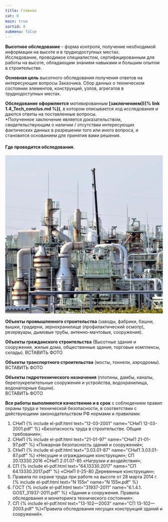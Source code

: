 ```yaml
---
title: Главная
cat: 0
main: true
sortid: 0
submenu: false
---
```


**Высотное обследование** – форма контроля, получение необходимой информации на высоте и в труднодоступных местах.    
Исследование, проводимое специалистом, сертифицированным для работы на высоте, обладающим знанием навыками и большим опытом в строительстве.

**Основная цель** высотного обследования получения ответов на интересующие вопросы Заказчика. Сбор данных о техническом состоянии элементов, конструкций, узлов, агрегатов в труднодоступных местах.

**Обследование оформляется** мотивированным __[заключением]({% link 1.4_Tech_conclus.md %})__, в котором описывается ход исследования и даются ответы на поставленные вопросы.   
*Полученное заключение является доказательством, свидетельствующим о наличии / отсутствии интересующих фактических данных в разрешении того или иного вопроса, и становится основанием для принятия вами решения.

#### Где проводится обследования.

![](/img/0/0.1.1.jpg)

  
**Объекты промышленного строительства** (заводы, фабрики, башни, вышки, градирни, зернохранилище (профилактический осмотр), резервуары, дымовые трубы, антенно-мачтовые, сооружения).

**Объекты гражданского строительства** (Высотные здания и сооружения, жилые дома, общественные здания, торговые комплексы, склады).
ВСТАВИТЬ ФОТО 

**Объекты транспортного строительства** (мосты, тоннели, аэродромы).    
ВСТАВИТЬ ФОТО

**Объекты гидротехнического назначения** (плотины, дамбы, каналы, берегоукрепительные сооружения и устройства, водохранилища, водонапорные башни).   
ВСТАВИТЬ ФОТО


**Все работы выполняются качественно и в срок** с соблюдением правил охраны труда и технической безопасности, в соответствии с действующими законодательством РФ нормами и правилами:
1. СНиП {% include el-pdf.html text="12-03-2001" name="СНиП 12-03-2001.pdf" %} 
«Безопасность труда в строительстве. Общие требования»;
2. СНиП {% include el-pdf.html text="21-01-97" name="СНиП 21-01-97.pdf" %} 
«Пожарная безопасность зданий и сооружений»;
3. СНиП {% include el-pdf.html text="3.03.01-87" name="СНиП 3.03.01-87.pdf" %} 
«Несущие и ограждающие конструкции»; СП 20.13330.2016 «СНиП 2.01.07-85 «Нагрузки и воздействия»;
4. СП {% include el-pdf.html text="64.13330.2017" name="СП 64.13330.2017.pdf" %} 
«СНиП II-25-80 Деревянные конструкции»;    
5. Правила по охране труда при работе на высоте от 28 марта 2014 г. 
{% include el-pdf.html text="N 155н" name="N 155н.pdf" %}
6. ГОСТ {% include el-pdf.html text="31937-2011" name="6.1.4.1. GOST_31937-2011.pdf" %} 
«Здания и сооружения. Правила обследования и мониторинга технического состояния»;    
7. СП {% include el-pdf.html text="13-102—2003" name="СП 13-102—2003.pdf" %}«Правила обследования несущих конструкций зданий и сооружений».    

